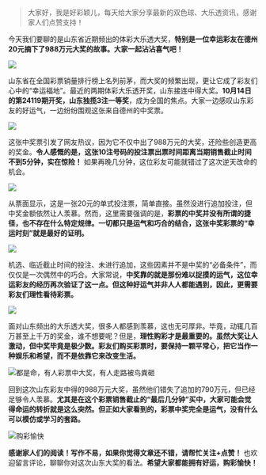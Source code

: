 > 大家好，我是好彩颖儿，每天给大家分享最新的双色球、大乐透资讯，感谢家人们点赞支持！


今天我们要聊的是山东省近期频出的体彩大乐透大奖，**特别是一位幸运彩友在德州20元摘下了988万元大奖的故事。大家一起沾沾喜气吧！**


![](https://cdn.jsdelivr.net/gh/wangwenjie1314/PicCDN/2024-10-16/1729069800461-image.png)


山东省在全国彩票销量排行榜上名列前茅，而大奖的频繁出现，更让它成了彩友们心中的“幸运福地”。最近的两期体彩大乐透开奖，山东接连中得大奖。**10月14日的第24119期开奖，山东独揽3注一等奖**，成为全国的焦点。大家一边感叹山东彩友的好运气，一边纷纷围观这张来自德州的中奖票。


![](https://cdn.jsdelivr.net/gh/wangwenjie1314/PicCDN/2024-10-16/1729069813529-image.png)


这张中奖票引发了网友热议，因为它不仅中出了988万元的大奖，还险些创造更高的奖金。**令人感慨的是，这张10注号码的投注票出票时间距离当期销售截止时间不到5分钟，实在惊险！** 如果再晚几分钟，这位彩友可能就错过了这次逆天改命的机会。


![](https://cdn.jsdelivr.net/gh/wangwenjie1314/PicCDN/2024-10-16/1729069825648-image.png)


从票面显示，这是一张20元的单式投注票，简单直接。虽然没进行追加投注，但中奖金额依然让人羡慕。然而，这里需要强调的是，**彩票的中奖并没有所谓的捷径，也不存在什么特定规律。一切都只是运气和巧合的结合，这张中奖彩票的“幸运时刻”就是最好的证明。**


![](https://cdn.jsdelivr.net/gh/wangwenjie1314/PicCDN/2024-10-16/1729069836014-image.png)


机选、临近截止时间的投注、未进行追加，这些因素并不是中奖的“必备条件”，而仅仅是一次偶然中的巧合。大家常说，**中奖靠的就是那份难以捉摸的运气，这位幸运彩友的经历再次验证了这一点。但这种好运气并非人人都能遇到，因此，更需要彩友们理性看待彩票。**


![](https://cdn.jsdelivr.net/gh/wangwenjie1314/PicCDN/2024-10-16/1729070034821-image.png)


面对山东频出的大乐透大奖，很多人都感到羡慕，这也无可厚非。毕竟，动辄几百万甚至上千万的奖金，谁不想要呢？但是，**理性购彩才是最重要的。虽然大奖让人激动，但中奖毕竟是极少数。彩友们购买彩票时，要保持一颗平常心，把它当作一种娱乐和希望，而不是依靠它来改变生活。**


![都是命，有人彩票中大奖，有人走路被鸟粪砸](https://cdn.jsdelivr.net/gh/wangwenjie1314/PicCDN/2024-10-16/1729070068564-image.png)


回到这次山东彩友中得的988万元大奖，虽然他们错失了追加的790万元，但已经足够令人羡慕。**尤其是在这个彩票销售截止的“最后几分钟”买中，大家可能会觉得命运的转折就是这么突然。但正如大家看到的，彩票中奖完全是运气，没有什么可以模仿或学习的套路。**


![购彩愉快](https://cdn.jsdelivr.net/gh/wangwenjie1314/PicCDN/2024-10-16/1729070107122-image.png)


**感谢家人们的阅读！写作不易，如果你觉得文章还不错，请帮忙关注+点赞！** 也欢迎留言评论，聊聊你对这次山东大奖的看法。**希望大家都能拥有好运，购彩愉快！**


